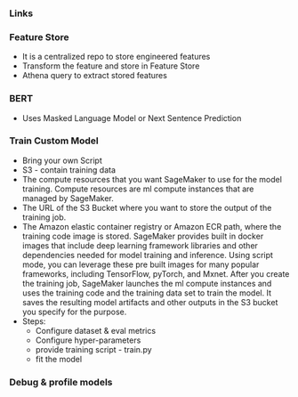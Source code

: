 ### Links

### Feature Store
* It is a centralized repo to store engineered features
* Transform the feature and store in Feature Store
* Athena query to extract stored features


### BERT
* Uses Masked Language Model or Next Sentence Prediction

### Train Custom Model
* Bring your own Script
* S3 - contain training data
* The compute resources that you want SageMaker to use for the model training. Compute resources are ml compute instances that are managed by SageMaker.
* The URL of the S3 Bucket where you want to store the output of the training job.
* The Amazon elastic container registry or Amazon ECR path, where the training code image is stored. SageMaker provides built in docker images that include deep learning framework libraries and other dependencies needed for model training and inference. Using script mode, you can leverage these pre built images for many popular frameworks, including TensorFlow, pyTorch, and Mxnet. After you create the training job, SageMaker launches the ml compute instances and uses the training code and the training data set to train the model. It saves the resulting model artifacts and other outputs in the S3 bucket you specify for the purpose.
* Steps:
  * Configure dataset & eval metrics
  * Configure hyper-parameters
  * provide training script - train.py
  * fit the model

### Debug & profile models












